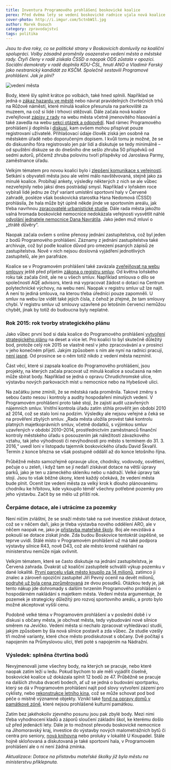```yaml
---
title: Inventura Programového prohlášení boskovické koalice
perex: Před dvěma lety se vedení boskovické radnice ujala nová koalice a krátce nato zveřejnila městská rada své programové prohlášení. Jak to s jeho plněním vypadá v poločase?
cover-photo: http://i.imgur.com/5ctnbW1l.jpg
author: Marek Osouch
category: zpravodajství
tags: politika
---
```


*Jsou to dva roky, co se politické strany v Boskovicích domluvily na koaliční spolupráci. Volby zásadně proměnily osazenstvo vedení města a městské rady. Čtyři členy v radě získala ČSSD a naopak ODS zůstala v opozici. Sociální demokraty v radě doplnila KDU-ČSL, hnutí ANO a Vladimír Farský jako nestranický kandidát za KSČM. Společně sestavili Programové prohlášení. Jak je plní?*

<img src="http://i.imgur.com/jWZxS08.jpg" alt="vedení města" class="img-responsive img-popup" data-author="Tomáš Trumpeš">

Body, které šly splnit krátce po volbách, také hned splnili. Například se jedná o [zákaz hazardu ve městě](http://ohlasy.info/clanky/2015/02/zakaz-hazardu.html) nebo návrat pravidelných čtvrtečních trhů na Růžové náměstí, které minulá koalice přesunula na parkoviště za muzeem, na což si lidé i trhovci stěžovali. Dále začala nová koalice zveřejňovat [zápisy z rady](http://boskovice.cz/zapisy%2Dz%2Djednani%2Drm/ds-1266/p1=1183) na webu města včetně jmenovitého hlasování a také zavedla na webu [sekci otázek a odpovědí](http://www.boskovice.cz/otazky-a-odpovedi-na-vedeni-mesta/d-26739). Nad rámec Programového prohlášení ji doplnila i [diskusí](http://www.boskovice.cz/diskuze/index.asp?), kam ovšem mohou přispívat pouze registrovaní uživatelé. Přihlašovací údaje člověk získá jen osobně na městském úřadě nebo doporučeným dopisem. I kvůli tomu je možné, že se do diskusního fóra registrovalo jen pár lidí a diskutuje se tedy minimálně – od spuštění diskuze se do dnešního dne sešlo zhruba 50 příspěvků od sedmi autorů, přičemž zhruba polovinu tvoří příspěvky od Jaroslava Parmy, zaměstnance úřadu.

Velkým tématem pro novou koalici bylo i [zlepšení komunikace s veřejností](http://ohlasy.info/clanky/2016/08/kulate-stoly.html). Setkání s obyvateli města jsou ale velmi málo navštěvovaná, stejně jako za minulé koalice. Probíhají ankety, výsledky některých z nich se ale vůbec nezveřejnily nebo jaksi dnes postrádají smysl. Například v loňském roce vybírali lidé jednu ze čtyř variant umístění sportovní haly v Červené zahradě, posléze však boskovická starostka Hana Nedomová (ČSSD) prohlásila, že hala může být úplně někde jinde ve sportovním areálu, jak třeba navrhnou [zpracovatelé urbanistické studie](http://ohlasy.info/clanky/2016/09/cervenka-soutez.html). Dále rada města jakožto valná hromada boskovické nemocnice nedokázala veřejnosti vysvětlit náhlé [odvolání jednatele nemocnice Dana Navrátila](http://ohlasy.info/clanky/2016/09/nemocnice-jednatel.html). Jako jeden muž mluví o „ztrátě důvěry“. 

Naopak začala ovšem s online přenosy jednání zastupitelstva, což byl jeden z bodů Programového prohlášení. Záznamy z jednání zastupitelstva také archivuje, což byl podle koalice důvod pro omezení psaných zápisů ze zastupitelstva. Nově v nich nejsou doslovná vyjádření jednotlivých zastupitelů, ale jen parafráze.

Koalice se v Programovém prohlášení také zavázala [zveřejňovat na webu smlouvy](http://boskovice.cz/majetkopravni-smlouvy/ds-1455) ještě před přijetím [zákona o registru smluv](http://ohlasy.info/clanky/2015/12/registr-smluv.html). Od května loňského roku tak začala činit, ale ne u všech smluv. Například smlouva o dílo se společností AQE advisors, která má vypracovat žádost o dotaci na Centrum polytechnické výchovy, na webu není. Naopak v registru smluv už lze najít. A není to jediná smlouva, na kterou třeba úředníci pouze zapomněli. U smluv na webu lze vidět také jejich čísla, z čehož je zřejmé, že tam smlouvy chybí. V registru smluv už smlouvy uzavřené po letošním červenci nemůžou chybět, jinak by totiž do budoucna byly neplatné.

### Rok 2015: rok tvorby strategického plánu

Jako vůbec první bod si dala koalice do Programového prohlášení [vytvoření strategického plánu](http://ohlasy.info/clanky/2015/08/strategicky-plan.html) na deset a více let. Pro koalici to byl skutečně důležitý bod, protože celý rok 2015 se vlastně nesl v jeho zpracovávání a v prosinci v jeho konečném přijetí. Jakým způsobem s ním ale nyní na radnici pracují, [není jasné](http://ohlasy.info/clanky/2015/09/rozhovor-tajemnik.html). Od prosince se o něm totiž nikdo z vedení města nezmínil.

Část věcí, které si zapsala koalice do Programového prohlášení, jsou projekty, na kterých začala pracovat už minulá koalice a současná na něm může sbírat body. Například se jedná o opravu Chrudichromské ulice, výstavbu nových parkovacích míst u nemocnice nebo na Hybešově ulici.

Na začátku jsme zmínili, že se městská rada proměnila. Takové změny s sebou často nesou i kontroly a audity hospodaření minulých vedení. V Programovém prohlášení proto také stojí, že zajistí audit uzavřených nájemních smluv. Vnitřní kontrola úřadu zatím stihla prověřit jen období 2010 až 2014, což se stalo loni na podzim. Výsledky ale nejsou veřejné a čeká se na prověření zbylých smluv. „Rada města uložila provést také kontrolu platných majetkoprávních smluv, včetně dodatků, s výjimkou smluv uzavřených v období 2010–2014, prostřednictvím zaměstnanců finanční kontroly městského úřadu s posouzením jak náležitostí závazkového vztahu, tak jeho výhodnosti či nevýhodnosti pro město s termínem do 31. 3. 2016,“ uvedl loni v listopadu tajemník boskovického úřadu David Škvařil. Termín z konce března se však postupně oddálil až do konce letošního října.

Průběžně město samozřejmě opravuje ulice, chodníky, vodovody, osvětlení, pečuje o u zeleň, i když tam se jí nedaří získávat dotace na větší úpravy parků, jako je ten u zámeckého skleníku nebo u nádraží. Velké úpravy tak stojí. Jsou to však běžné úkony, které každý očekává, že vedení města bude plnit. Ocenit lze vedení města za velký krok k dlouho plánovanému chodníku ke hřbitovu, kde vykoupilo téměř všechny potřebné pozemky pro jeho výstavbu. Začít by se mělo už příští rok.

### Čerpáme dotace, ale i utrácíme za pozemky

Není ničím zvláštní, že se snaží město také na své investice získávat dotace, což se v něčem daří, jako je třeba výstavba nového oddělení ARO, ale v něčem naopak ne, jako je [přístavba mateřské školy](http://ohlasy.info/clanky/2016/04/dotace-na-skolku.html). Boj ale nevzdává a pokouší se dotace získat jinde. Zda budou Boskovice tentokrát úspěšné, se teprve uvidí. Stálé místo v Programovém prohlášení už má také podpora výstavby silnice R43, nově D43, což ale město kromě naléhání na ministerstvu nemůže nijak ovlivnit.

Velkým tématem, které se často diskutuje na jednání zastupitelstva, je Červená zahrada. Dvakrát už koaliční zastupitelé schválili výkup pozemku v dané lokalitě. [První parcelu však město koupilo za 14 milionů](http://ohlasy.info/clanky/2015/10/dvorackuv-mlyn.html), zatímco ji znalec a zároveň opoziční zastupitel Jiří Pevný ocenil na devět milionů, [podruhé už byla cena zprůměrovaná](http://ohlasy.info/clanky/2016/09/cervenka-autobazar.html) ze dvou posudků. Otázkou tedy je, jak tento nákup jde dohromady s dalším tvrzením Programového prohlášení o hospodárném nakládání s majetkem města. Vedení města argumentuje, že pozemek je strategicky důležitý pro rozvoj sportovního areálu, a proto bylo možné akceptovat vyšší cenu.

Podobně velké téma v Programovém prohlášení a v poslední době i v diskusi s občany města, je obchvat města, tedy vybudování nové silnice směrem na Jevíčko. Vedení města si nechalo zpracovat vyhledávací studii, jakým způsobem by šla nová silnice postavit a zda vůbec. Ze studie vzešly tři možné varianty, které chce město prodiskutovat s občany. Dvě počítají s napojením na Průmyslovou ulici, třetí poté s napojením na Nádražní.

### Výsledek: splněna čtvrtina bodů

Nevyjmenovali jsme všechny body, na kterých se pracuje, nebo které naopak zatím leží u ledu. Pokud bychom to ale měli vyjádřit číselně, boskovické koalice už dokázala splnit 12 bodů ze 47. Průběžně se pracuje na dalších zhruba dvaceti bodech, ať už se jedná o budování sportparku, který se dá v Programovém prohlášení najít pod slovy vytvoření zázemí pro cyklisty, nebo [rekonstrukce letního kina](http://ohlasy.info/clanky/2016/09/letni-kino-kapacita.html), což se může schovat pod bod péče o místně významné objekty. Vznikl také [fond na opravy domů v památkové zóně](http://ohlasy.info/clanky/2016/01/pamatkova-zona.html), které nejsou prohlášené kulturní památkou.

Zatím bez jakéhokoliv zjevného posunu jsou pak zbylé body. Mezi nimi třeba vyhodnocení kladů a záporů sloučení základní škol, ke kterému došlo už před jedenácti lety. Dále je to možnost převodu boskovické nemocnice na Jihomoravský kraj, investice do výstavby nových malometrážních bytů či centra pro seniory, [nová knihovna](http://ohlasy.info/clanky/2016/01/knihovna.html) nebo proluky v lokalitě U Koupadel. Stále hojně skloňovaná a diskutovaná je také sportovní hala, v Programovém prohlášení ale o ní není žádná zmínka.

*Aktualizace: Dotace na přístavbu mateřské školky již byla městu na ministerstvu přiklepnuta.*

